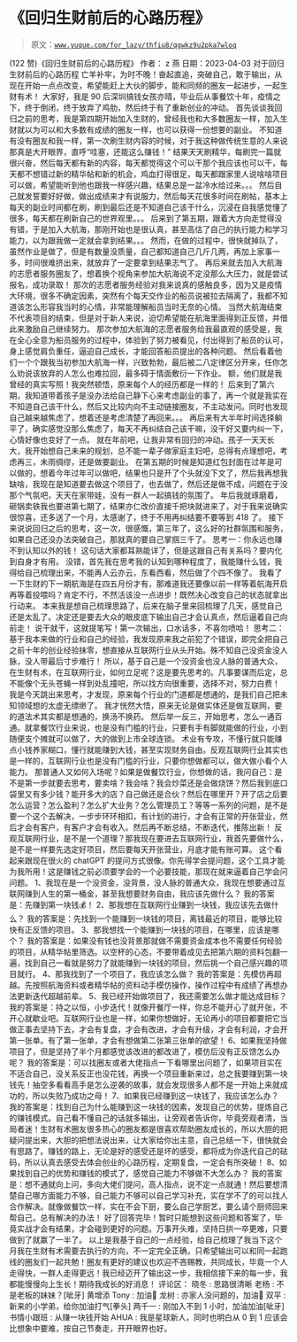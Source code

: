 # 《回归生财前后的心路历程》

> 原文：[`www.yuque.com/for_lazy/thfiu8/qgwkz9u2pka7wloq`](https://www.yuque.com/for_lazy/thfiu8/qgwkz9u2pka7wloq)

<ne-h2 id="49c1b6e3" data-lake-id="49c1b6e3"><ne-heading-ext><ne-heading-anchor></ne-heading-anchor><ne-heading-fold></ne-heading-fold></ne-heading-ext><ne-heading-content><ne-text id="ua5943645">(122 赞)《回归生财前后的心路历程》</ne-text></ne-heading-content></ne-h2> <ne-p id="uff4f6f71" data-lake-id="uff4f6f71"><ne-text id="ue60a5b63">作者： z 燕</ne-text></ne-p> <ne-p id="u3b0281cc" data-lake-id="u3b0281cc"><ne-text id="u4151140a">日期：2023-04-03</ne-text></ne-p> <ne-p id="u2fee0c1d" data-lake-id="u2fee0c1d"><ne-text id="u9a0819b2">对于回归生财前后的心路历程</ne-text></ne-p> <ne-p id="u3184a5c5" data-lake-id="u3184a5c5"><ne-text id="u0d433efc">亡羊补牢，为时不晚！奋起直追，突破自己，敢于输出，从现在开始一点点改变，希望能赶上大伙的脚步，能和同频的圈友一起进步，一起生财有术！</ne-text></ne-p> <ne-p id="u327e9bfe" data-lake-id="u327e9bfe"><ne-text id="u65ac5d8b">大家好，我是 90 后深圳搞钱女孩亦晴，毕业后从事餐饮十年，疫情之下，终于倒闭，终于放弃了鸡肋，然后终于有了重新创业的冲动。</ne-text></ne-p> <ne-p id="u05f2c1a6" data-lake-id="u05f2c1a6"><ne-text id="ucc633242">首先谈谈我回归之前的思考，我是第四期开始加入生财的，曾经我也和大多数圈友一样，加入生财就以为可以和大多数有成绩的圈友一样，也可以获得一份想要的副业。</ne-text></ne-p> <ne-p id="u96b6f790" data-lake-id="u96b6f790"><ne-text id="ue79c8a72">不知道有没有圈友和我一样，第一次刷生财内容的时候，对于我这种做传统生意的人来说那真是大开眼界，直呼“哇塞，还能这么赚钱！”</ne-text></ne-p> <ne-p id="u8f077eb4" data-lake-id="u8f077eb4"><ne-text id="u697ee5ce">结果天天刷精华，每刷完一篇就很兴奋，然后每天都有新的内容，每天都觉得这个可以干那个我应该也可以干，每天都不想错过新的精华帖和新的机会，鸡血打得很足，每天都跟家里人说啥啥项目可以做，希望能听到他也跟我一样感兴趣，结果总是一盆冷水给过来。。。</ne-text></ne-p> <ne-p id="udba04505" data-lake-id="udba04505"><ne-text id="u2797f5ef">然后自己就发誓要好好做，做出成绩来才有说服力，然后每天花很多时间在刷帖，基本上每天的副业时间都在刷，刷到最后还是不知道自己该干什么，沉浸在自我感觉懂了很多，每天都在刷新自己的世界观里。。。</ne-text></ne-p> <ne-p id="ua6224526" data-lake-id="ua6224526"><ne-text id="u1c17fbce">后来到了第五期，跟着大方向走觉得没有错，于是加入大航海，那刚开始也是很认真，甚至高估了自己的执行能力和学习能力，以为跟我做一定就会拿到结果。。。</ne-text></ne-p> <ne-p id="u4cf10136" data-lake-id="u4cf10136"><ne-text id="u05e02b49">然而，在做的过程中，很快就掉队了，虽然作业是做了，但是有数量没质量，自己都知道自己几斤几两，再加上家事一多，时间很难挤出来，就放弃了一定要拿到结果志气了。</ne-text></ne-p> <ne-p id="u6e5acd09" data-lake-id="u6e5acd09"><ne-text id="u204ba192">再后来就去加入大航海的志愿者服务圈友了，想着换个视角来参加大航海说不定没那么大压力，就是尝试报名，成功录取！</ne-text></ne-p> <ne-p id="ufadf135e" data-lake-id="ufadf135e"><ne-text id="ud4c7028c">那次的志愿者服务经验对我来说真的感触良多，因为又是疫情大环境，很多不确定因素，突然有个每天交作业的船员说被拉去隔离了，我都不知道该怎么形容我当时的心情，非常能理解船员当时无奈的心情。</ne-text></ne-p> <ne-p id="u34c5cd26" data-lake-id="u34c5cd26"><ne-text id="uec340a96">当然大航海结束不代表项目的结束，但是对于新人来说，迫切希望能在航海里面得到正反馈，并借此来激励自己继续努力。</ne-text></ne-p> <ne-p id="uf0b97ec6" data-lake-id="uf0b97ec6"><ne-text id="u08edf5b9">那次参加大航海的志愿者服务给我最直观的感受是，我在全心全意为船员服务的过程中，体验到了努力被看见，付出得到了船员的认可，身上感觉肩负重任，逼迫自己成长，才能回答船员提出的各种问题。</ne-text></ne-p> <ne-p id="udb4a3f65" data-lake-id="udb4a3f65"><ne-text id="u4b3f10e2">然后看着他们一个个跟我当初参加大航海一样，兴致勃勃，最后被二八定律区分开来，任你怎么劝说该放弃的人怎么也难拉回，最多碍于情面敷衍一下作业。</ne-text></ne-p> <ne-p id="u10feb136" data-lake-id="u10feb136"><ne-text id="uca0250ce">额，他们就是我曾经的真实写照！我突然顿悟，原来每个人的经历都是一样的！</ne-text></ne-p> <ne-p id="u77c9d6bf" data-lake-id="u77c9d6bf"><ne-text id="uc6e5a376">后来到了第六期，我知道带着孩子是没办法给自己静下心来考虑副业的事了，再一个就是我实在不知道自己该干什么，然后又比较内向不主动链接圈友，不主动发问。同时也发现自己越来越焦虑了，想着还是考虑清楚了再回来。。。</ne-text></ne-p> <ne-p id="u1cdcd253" data-lake-id="u1cdcd253"><ne-text id="u3c15e409">再后来有大半年时间选择躺平了，确实感觉没那么焦虑了，每天不再纠结自己该干嘛，没干好又要内纠一下，心情好像也变好了一点。</ne-text></ne-p> <ne-p id="uf3206fe4" data-lake-id="uf3206fe4"><ne-text id="u792d730d">就在年前吧，让我非常有回归的冲动。孩子一天天长大，我开始想自己未来的规划，总不能一辈子做家庭主妇吧，总得有点理想吧，考虑再三，未雨绸缪，还是做要副业。</ne-text></ne-p> <ne-p id="uecb812ba" data-lake-id="uecb812ba"><ne-text id="ua43b589d">在第五期的时候是知道红包封面在过年是可以做的，想着今年过年可以做吧，结果也只是开了个头就没下文了，然后我再想我缺啥，我现在是知道要去做这个项目了，也去做了，然后还是做不成，问题在于没那个气氛吧，天天在家带娃，没有一群人一起搞钱的氛围了。</ne-text></ne-p> <ne-p id="uf47ae9c7" data-lake-id="uf47ae9c7"><ne-text id="u97db6301">年后我就琢磨着，砸锅卖铁我也要进第七期了，结果亦仁改价直接千把块就进来了，对于我来说确实很惊喜，还多送了一个月，太感谢了，终于不用再纠结要不要等到 418 了。</ne-text></ne-p> <ne-p id="u5ba54120" data-lake-id="u5ba54120"><ne-text id="ude04c711">接下来说说回归之后的思考，这一次，很感慨，第三年了，这么好的社群氛围和服务，如果自己还没办法突破自己，那就真的要自己掌掴三千了。</ne-text></ne-p> <ne-p id="u4436efb8" data-lake-id="u4436efb8"><ne-text id="ua078e11c">思考一：你永远也赚不到认知以外的钱！</ne-text></ne-p> <ne-p id="u8e2543a6" data-lake-id="u8e2543a6"><ne-text id="ufa1c7302">这句话大家都耳熟能详了，但是这跟自己有关系吗？要内化到自身才有用。</ne-text></ne-p> <ne-p id="u4238804d" data-lake-id="u4238804d"><ne-text id="u89e835fa">没错，首先我在思考我的认知到哪种程度了，我能赚什么钱，我得给自己梳理出来，不能再人云亦云，东看西看，然后做了个四不像了。</ne-text></ne-p> <ne-p id="ufa32aab0" data-lake-id="ufa32aab0"><ne-text id="ud5b682b8">我看了一下生财的下一期航海是在四五月份才有，那难道我还要像以前一样等着航海开启再等着投喂吗？肯定不行，不然活该没一点进步！既然决心改变自己的状态就拿出行动来。</ne-text></ne-p> <ne-p id="u25290610" data-lake-id="u25290610"><ne-text id="u59537121">本来我是想自己梳理思路了，后来在脑子里来回梳理了几天，感觉自己还是太乱了。决定还是要去大众的眼皮底下输出自己才会认真点，然后逼着自己向前走！</ne-text></ne-p> <ne-p id="uf8cc033a" data-lake-id="uf8cc033a"><ne-text id="u8b3635bc">说干就干，这就提笔写！第一次输出，口水话多，不喜勿喷哈！</ne-text></ne-p> <ne-p id="uf7977df6" data-lake-id="uf7977df6"><ne-text id="udce724ed">思考二：基于我本来做的行业和自己的经验，我发现原来我之前犯了个错误，即完全把自己之前十年的创业经验抹零，想直接从互联网行业从头开始。殊不知自己没资金没人脉，没人带最后寸步难行！</ne-text></ne-p> <ne-p id="u7ac59f3a" data-lake-id="u7ac59f3a"><ne-text id="ude75972c">所以，基于自己是一个没资金也没人脉的普通大众，在生财有术，在互联网行业，如何立足呢？这是要先思考的。凡事要谋而后定，总不能像个无头苍蝇一样到处乱撞吧，所以找方向很重要，选择不对，努力白费！</ne-text></ne-p> <ne-p id="u05f3561d" data-lake-id="u05f3561d"><ne-text id="u20173213">我是今天跳出来思考，才发现，原来每个行业的门道都是想通的，是我们自己把未知领域想的太虚无缥缈了。</ne-text></ne-p> <ne-p id="u99205240" data-lake-id="u99205240"><ne-text id="ubc6d58a5">我才恍然大悟，原来无论是做实体还是做互联网，要的道法术其实都是想通的，换汤不换药。</ne-text></ne-p> <ne-p id="uc3e222d8" data-lake-id="uc3e222d8"><ne-text id="u90edc70e">然后举一反三，开始思考，怎么一通百通。就拿餐饮行业来说，也是没有门槛的行业，只要有手有脚就能做的行业，小到随便支个摊就可以做了，大的做到上市全球连锁。</ne-text></ne-p> <ne-p id="ub2695ec1" data-lake-id="ub2695ec1"><ne-text id="u02412eca">术业有专攻，不懂行就只能赚点小钱养家糊口，懂行就能赚到大钱，甚至实现财务自由。反观互联网行业其实也是一样的，互联网行业也是没有门槛的行业，只要你想做都可以，做大做小看个人能力。</ne-text></ne-p> <ne-p id="u881ef285" data-lake-id="u881ef285"><ne-text id="u1ac64eb8">那普通人又如何入场呢？如果是做餐饮行业，你想做的话，我问自己：是不是第一步就要去思考，要卖啥？我会啥？我会炒菜还是会做烧饼？然后我到底口袋里又有多少钱？能开多大的店？自己做还是合伙？然后在哪里开？开了店之后要怎么运营？怎么盈利？怎么扩大业务？怎么管理员工？等等一系列的问题，是不是要一个这个去解决，一步步环环相扣，有计划的进行，才会有正常的开张营业，然后才会有客户，有客户才会有收入。然后再不断总结，不断迭代，推陈出新！</ne-text></ne-p> <ne-p id="u0a7750f1" data-lake-id="u0a7750f1"><ne-text id="ud0128f5b">反观互联网行业，是不是一个道理？那我现在要进去互联网行业，我首先要做什么，是不是一样要先选定好项目，然后要每天开张营业，月底才能有账可算。</ne-text></ne-p> <ne-p id="ucca2597c" data-lake-id="ucca2597c"><ne-text id="u832c8b3b">这个看起来跟现在很火的 chatGPT 的提问方式很像。你先得学会提问题，这个工具才能为我所用！这是赚钱之前必须要学会的一个必要技能，那现在就来逼着自己学会问问题。</ne-text></ne-p> <ne-p id="ua62c7ed3" data-lake-id="ua62c7ed3"><ne-text id="u99f754ea">1、我现在是一个没资金，没背景，没人脉的普通大众，我现在想要通过互联网赚到人生的第一桶金，甚至我想要财务自由，我应该先做什么？</ne-text></ne-p> <ne-p id="ue9c79172" data-lake-id="ue9c79172"><ne-text id="uf182d54c">我的答案是：先赚到第一块钱💰！</ne-text></ne-p> <ne-p id="ua896099a" data-lake-id="ua896099a"><ne-text id="u31a8211f">2、那我想在互联网行业赚到一块钱，我应该先去做什么？</ne-text></ne-p> <ne-p id="ub7bcb394" data-lake-id="ub7bcb394"><ne-text id="u06aee891">我的答案是：先找到一个能赚到一块钱的项目，离钱最近的项目，能够比较快有正反馈的项目。</ne-text></ne-p> <ne-p id="u16e943a0" data-lake-id="u16e943a0"><ne-text id="u6130c3d0">3、那我想找一个能赚到一块钱的项目，在哪里，应该是哪个？</ne-text></ne-p> <ne-p id="u44e3b915" data-lake-id="u44e3b915"><ne-text id="u3ec62e73">我的答案是：如果没有钱也没背景那就做不需要资金成本也不需要任何经验的项目，从精华帖里筛选。以空杯的心态，不要带着成见去把第六期的资料包翻一遍，找到自己一看就是努力了就能赚到一块钱的项目，然后挑一个自己感兴趣的项目就行。</ne-text></ne-p> <ne-p id="u5ecbc144" data-lake-id="u5ecbc144"><ne-text id="ued69e98d">4、那我找到了一个项目了，我应该怎么做？</ne-text></ne-p> <ne-p id="u5f5eba18" data-lake-id="u5f5eba18"><ne-text id="uac00b16c">我的答案是：先模仿再超越。先按照航海资料或者精华帖的资料动手模仿操作，操作过程中有成绩了再想办法更新迭代超越前辈。</ne-text></ne-p> <ne-p id="u8c0f8668" data-lake-id="u8c0f8668"><ne-text id="u925e45d2">5、我已经开始做项目了，我还需要怎么做才能达成目标？</ne-text></ne-p> <ne-p id="ue370781b" data-lake-id="ue370781b"><ne-text id="u71c4eb82">我的答案是：持之以恒，小步迭代！就像开餐厅一样，你总不能开心了就开张，不开心就歇业吧。互联网行业也是一样，如果你想做好，无论再小的项目都要把它当做正事去坚持下去，才会有复盘，才会有改进，才会有升级，才会有利润，才会开第一张单。有了第一张单，才会有想做第二张第三张单的欲望！</ne-text></ne-p> <ne-p id="u9e27cd5b" data-lake-id="u9e27cd5b"><ne-text id="ubf460080">6、如果我坚持做项目了，但是坚持了半个月都感觉该改进的都改进了，模仿后没有正反馈怎么办呢？</ne-text></ne-p> <ne-p id="uc11b58df" data-lake-id="uc11b58df"><ne-text id="udc07b24f">我的答案是：可以找圈友或者大佬指点一下看哪里出问题了，如果项目实在不适合自己，没关系反正也没花钱，再换一个项目重新来过，总之我要赚到第一块钱先！抽空多看看高手是怎么逆袭的故事，就会发现很多人都不是一开始上来就成功的，所以失败乃成功之母！</ne-text></ne-p> <ne-p id="u5957ab8e" data-lake-id="u5957ab8e"><ne-text id="u11838728">7、如果我已经赚到这一块钱了，我应该怎么办？</ne-text></ne-p> <ne-p id="u68540ce5" data-lake-id="u68540ce5"><ne-text id="u3d5a50cd">我的答案是：找到自己为什么能赚到这一块钱的因素，发现自己的优势，提炼自己的赚钱模式。自己看不懂自己的话就多输出，让旁观者告诉你，毕竟旁观者清，当局者迷！生财有术圈友很多热心的圈友都是很喜欢帮助圈友成长的，所以大胆的把疑问提出来，大胆的把想法说出来，让大家给你出主意，自己总结一下，很快就会有思路了。赚钱的路上，无论是好的感受还是坏的感受，都将成为你迭代自己的砝码，所以认真去感受去体会创业的心路历程，定期复盘，一定会有所突破！</ne-text></ne-p> <ne-p id="u53d875ad" data-lake-id="u53d875ad"><ne-text id="ub201f8f7">8、如果找到自己的优势和赚钱的模式了，感觉自己能力不够做不大怎么办？</ne-text></ne-p> <ne-p id="u2006715f" data-lake-id="u2006715f"><ne-text id="u05bb5db4">我的答案是：想不通就向上问，多向大佬们提问，高人指点，说不定一点就通！然后要想清楚自己哪方面能力不够，自己能力不够可以自己学习补充，实在学不了的可以找人合作解决。就像做餐饮一样，实在不会下厨，要么自己学厨艺，要么请个厨师回来帮自己，总有解决的办法！</ne-text></ne-p> <ne-p id="u1492709d" data-lake-id="u1492709d"><ne-text id="ud1a574d8">好了回答完毕！暂时只能想到这些问题和答案了，毕竟实战才会有结果，才会碰到更好的问题。万事开头难，坚持日拱一卒更难，只要做到了就赢了一半了。</ne-text></ne-p> <ne-p id="uf356af03" data-lake-id="uf356af03"><ne-text id="u1e7692b9">以上是我基于自己的一点经验，给自己梳理了我当下这个月我在生财有术需要去执行的方向，不一定完全正确，只希望输出可以和同一起跑线的圈友们一起共勉！圈友有更好的建议也欢迎不吝赐教，共同成长，毕竟一个人走得快，一群人走得更远！我已经迈开了输出这一步，我相信接下来的每一步，我都能慢慢向上生长！期待我成长的好消息！</ne-text></ne-p> <ne-hole id="uba45c637" data-lake-id="uba45c637"><ne-card data-card-name="hr" data-card-type="block" id="KThLb" data-event-boundary="card"><ne-p id="u89e7d644" data-lake-id="u89e7d644"><ne-text id="u706c8edb">评论区：</ne-text></ne-p> <ne-p id="u2ff6bdbe" data-lake-id="u2ff6bdbe"><ne-text id="uc9aa737f">晓冬 : 思路很清晰</ne-text> <ne-text id="u28ce954a">老杨 : 不是老板的妹妹？[呲牙]</ne-text> <ne-text id="uabdef738">黄增添 Tony : 加油💪</ne-text> <ne-text id="ucd813a96">龙树 : 亦家人没问题的，加油💪</ne-text> <ne-text id="u1f5973c1">双平 : 新来的小学弟，给你加油打气[拳头]</ne-text> <ne-text id="u263bc0b7">两千一 : 刚加入不到 1 小时，加油加油[呲牙]</ne-text> <ne-text id="u7cd686f1">书情小跟班 : 从赚一块钱开始</ne-text> <ne-text id="ue25eb097">AHUA : 我是星球新人，同时也明白从 0 到 1 应该会比想象中要难，按自己节奏走，开开眼界也好。</ne-text></ne-p></ne-card></ne-hole>